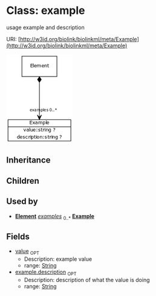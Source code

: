 # Class: example


usage example and description

URI: [http://w3id.org/biolink/biolinkml/meta/Example](http://w3id.org/biolink/biolinkml/meta/Example)

![img](images/Example.png)
## Inheritance

## Children

## Used by

 *  **[Element](Element.md)** *[examples](examples.md)*  <sub>0..*</sub>  **[Example](Example.md)**
## Fields

 * [value](value.md)  <sub>OPT</sub>
    * Description: example value
    * range: [String](String.md)
 * [example.description](value_description.md)  <sub>OPT</sub>
    * Description: description of what the value is doing
    * range: [String](String.md)
